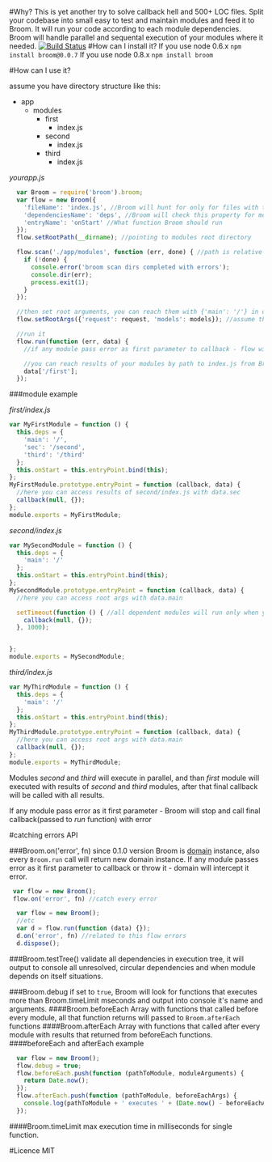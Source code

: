 #Why?
This is yet another try to solve callback hell and 500+ LOC files. Split your codebase into small easy to test and maintain modules and feed it to Broom. It will run your code according
to each module dependencies. Broom will handle parallel and sequental execution of your modules where it needed.
[![Build Status](https://secure.travis-ci.org/bolgovr/broom.png)](http://travis-ci.org/bolgovr/broom)
#How can I install it?
If you use node 0.6.x
`npm install broom@0.0.7`
If you use node 0.8.x
`npm install broom`

#How can I use it?

assume you have directory structure like this:

 * app
    * modules
        * first
            * index.js
        * second
            * index.js
        * third
            * index.js

*yourapp.js*
```javascript
  var Broom = require('broom').broom;
  var flow = new Broom({
    'fileName': 'index.js', //Broom will hunt for only for files with this name, so you can put any other files in brooms module directory.
    'dependenciesName': 'deps', //Broom will check this property for module dependencies
    'entryName': 'onStart' //What function Broom should run
  });
  flow.setRootPath(__dirname); //pointing to modules root directory

  flow.scan('./app/modules', function (err, done) { //path is relative to rootPath
    if (!done) {
      console.error('broom scan dirs completed with errors');
      console.dir(err);
      process.exit(1);
    }
  });

  //then set root arguments, you can reach them with {'main': '/'} in deps property of your modules
  flow.setRootArgs({'request': request, 'models': models}); //assume that we handling http request

  //run it
  flow.run(function (err, data) {
    //if any module pass error as first parameter to callback - flow will stop immideately and call final callback

    //you can reach results of your modules by path to index.js from Broom`s root
    data['/first'];
  });

```

###module example


*first/index.js*
```javascript
var MyFirstModule = function () {
  this.deps = {
    'main': '/',
    'sec': '/second',
    'third': '/third'
  };
  this.onStart = this.entryPoint.bind(this);
};
MyFirstModule.prototype.entryPoint = function (callback, data) {
  //here you can access results of second/index.js with data.sec
  callback(null, {});
};
module.exports = MyFirstModule;
```
*second/index.js*
```javascript
var MySecondModule = function () {
  this.deps = {
    'main': '/'
  };
  this.onStart = this.entryPoint.bind(this);
};
MySecondModule.prototype.entryPoint = function (callback, data) {
  //here you can access root args with data.main

  setTimeout(function () { //all dependent modules will run only when you call callback with results
    callback(null, {});
  }, 1000);


};
module.exports = MySecondModule;
```

*third/index.js*
```javascript
var MyThirdModule = function () {
  this.deps = {
    'main': '/'
  };
  this.onStart = this.entryPoint.bind(this);
};
MyThirdModule.prototype.entryPoint = function (callback, data) {
  //here you can access root args with data.main
  callback(null, {});
};
module.exports = MyThirdModule;
```

Modules *second* and *third* will execute in parallel, and than *first* module will executed with results of *second* and *third* modules, after that final callback will be called with all results.

If any module pass error as it first parameter - Broom will stop and call final callback(passed to *run* function) with error

#catching errors API

###Broom.on('error', fn)
since 0.1.0 version Broom is [domain](http://nodejs.org/api/domain.html) instance, also every ```Broom.run```
call will return new domain instance. If any module passes error as it first parameter to callback or throw
it  - domain will intercept it error.

```javascript
 var flow = new Broom();
 flow.on('error', fn) //catch every error
```
```javascript
  var flow = new Broom();
  //etc
  var d = flow.run(function (data) {});
  d.on('error', fn) //related to this flow errors
  d.dispose();
```

###Broom.testTree()
validate all dependencies in execution tree, it will output to console all unresolved, circular dependencies and when module depends on itself situations.

###Broom.debug
if set to `true`, Broom will look for functions that executes more than Broom.timeLimit mseconds and output into console it's name and arguments.
####Broom.beforeEach
Array with functions that called before every module, all that function returns will passed to `Broom.afterEach` functions
####Broom.afterEach
Array with functions that called after every module with results that returned from beforeEach functions.
####beforeEach and afterEach example

```javascript
  var flow = new Broom();
  flow.debug = true;
  flow.beforeEach.push(function (pathToModule, moduleArguments) {
    return Date.now();
  });
  flow.afterEach.push(function (pathToModule, beforeEachArgs) {
    console.log(pathToModule + ' executes ' + (Date.now() - beforeEachArgs[0]) + ' ms');
  });
```
####Broom.timeLimit
max execution time in milliseconds for single function.


#Licence
MIT

